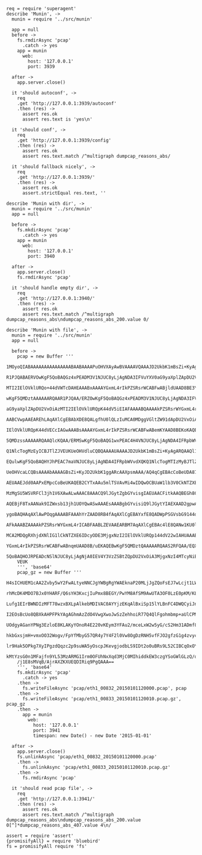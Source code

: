     req = require 'superagent'
    describe 'Munin', ->
      munin = require '../src/munin'

      app = null
      before ->
        fs.rmdirAsync 'pcap'
          .catch -> yes
        app = munin
          web:
            host: '127.0.0.1'
            port: 3939

      after ->
        app.server.close()

      it 'should autoconf', ->
        req
        .get 'http://127.0.0.1:3939/autoconf'
        .then (res) ->
          assert res.ok
          assert res.text is 'yes\n'

      it 'should conf', ->
        req
        .get 'http://127.0.0.1:3939/config'
        .then (res) ->
          assert res.ok
          assert res.text.match /^multigraph dumpcap_reasons_abs/

      it 'should fallback nicely', ->
        req
        .get 'http://127.0.0.1:3939/'
        .then (res) ->
          assert res.ok
          assert.strictEqual res.text, ''

    describe 'Munin with dir', ->
      munin = require '../src/munin'
      app = null

      before ->
        fs.mkdirAsync 'pcap'
          .catch -> yes
        app = munin
          web:
            host: '127.0.0.1'
            port: 3940

      after ->
        app.server.close()
        fs.rmdirAsync 'pcap'

      it 'should handle empty dir', ->
        req
        .get 'http://127.0.0.1:3940/'
        .then (res) ->
          assert res.ok
          assert res.text.match /^multigraph dumpcap_reasons_abs\ndumpcap_reasons_abs_200.value 0/

    describe 'Munin with file', ->
      munin = require '../src/munin'
      app = null

      before ->
        pcap = new Buffer '''
        1MOyoQIABAAAAAAAAAAAAAAABAABAAAAPuOHVXAyAwBVAAAAVQAAAJD2UkbK1mBsZi+KyAgARQAA
        R1PJQABAERVOwKgF5QoBAQGz4xPEADM3V1NJUC8yLjAgNDA3IFVuYXV0aG9yaXplZApDU2VxOiAz
        MTI2IElOVklURQo+44dVWTcDAHEAAABxAAAAYGxmL4rIkPZSRsrWCABFwABjldUAAD8BE3YKAQEB
        wKgF5QMDztAAAAAARQAAR1PJQAA/ERZOwKgF5QoBAQGz4xPEADM3V1NJUC8yLjAgNDA3IFVuYXV0
        aG9yaXplZApDU2VxOiAzMTI2IElOVklURQpK44dV5iEIAFAAAABQAAAAkPZSRsrWYGxmL4rICABF
        AABCVwpAAEAREhLAqAXlCgEBAbXDE8QALgfhU0lQLzIuMCA0MDggVGltZW91dApDU2VxOiAzMTIg
        IElOVklURQpK44dVECcIAGwAAABsAAAAYGxmL4rIkPZSRsrWCABFwABemKYAAD8BEKoKAQEBwKgF
        5QMDzssAAAAARQAAQlcKQAA/ERMSwKgF5QoBAQG1wxPEAC4H4VNJUC8yLjAgNDA4IFRpbWVvdXQK
        Q1NlcTogMzEyICBJTlZJVEUKUeOHVdluCQBQAAAAUAAAAJD2UkbK1mBsZi+KyAgARQAAQl13QABA
        EQulwKgF5QoBAQHYJhPEAC7maVNJUC8yLjAgNDA4IFRpbWVvdXQKQ1NlcTogMTIzMyBJTlZJVEUK
        UeOHVcaLCQBsAAAAbAAAAGBsZi+KyJD2UkbK1ggARcAAXpsmAAA/AQ4qCgEBAcCoBeUDA87LAAAA
        AEUAAEJdd0AAPxEMpcCoBeUKAQEB2CYTxAAu5mlTSVAvMi4wIDQwOCBUaW1lb3V0CkNTZXE6IDEy
        MzMgSU5WSVRFCl3jh1V6XAwALwAAAC8AAACQ9lJGytZgbGYvisgIAEUAACFitkAAQBEGh8CoBeUK
        AQEBjF8TxAANak9IZWxsb13jh1UOYQwASwAAAEsAAABgbGYvisiQ9lJGytYIAEXAAD2gpwAAPwEI
        ygoBAQHAqAXlAwPOqgAAAABFAAAhYrZAAD8RB4fAqAXlCgEBAYxfE8QADWpPSGVsbG9144dVnmcI
        AFkAAABZAAAAkPZSRsrWYGxmL4rICABFAABLZEVAAEARBM7AqAXlCgEBAc4lE8QANw1KU0lQLzIu
        MCA2MDQgRXhjdXNlIG1lCkNTZXE6IDcyODE3MjgxNzI2IElOVklURQp144dV22wIAHUAAAB1AAAA
        YGxmL4rIkPZSRsrWCABFwABnqmUAAD8B/uEKAQEBwKgF5QMDztQAAAAARQAAS2RFQAA/EQXOwKgF
        5QoBAQHOJRPEADcNSlNJUC8yLjAgNjA0IEV4Y3VzZSBtZQpDU2VxOiA3MjgxNzI4MTcyNiBJTlZJ
        VEUK
        ''', 'base64'
        pcap_gz = new Buffer '''
        H4sICHUEM1cAA2Zvby5wY2FwALtyeNNCJgYWBgRgYWAEknaP20MLjJgZQoFsEJ7wLcjt1LWEnDT9
        rhMcDK4MDO7BJx0YHARF/Q6sYH3KxcjIuPmx8BEGY/PwYM8AfSM9AwUTA3OF0LzE0pKM/KLMqtQU
        Lufg1EIrBWNDIzMFT78wzxBXLpAlkebMDIVAC0AYYjzEKqAlBxiSp15lYLBnFC4DWQCyiJn53AWQ
        I2EOsBcUo8QBXkAHPFPkYAgAGhmAzZdO4VwgXwoJwSzZehhoiR77Q4QlFgohmbmp+aUlCPMVkM0X
        UOdgyAGanYPNg3EzloE8KLAKyYOnoR4E220vKEym3YFAu2/mceLxW2w5yG/cS2Hm31ADmf8sE7f5
        hkbGxsjmH+vmxOO32Wogv/FpYfMbyG57QR4y7Y4F2l0Vw8OgDzRNH5vfFJO2gfzG1g4zvyceaD5v
        lr9Hak5OPkg7XyIPgzdQqzc2p9suWA5yOscpJKevgjodbLS9IDt2o0uBRs9L52CIBCqOxOYy7xRX
        kMtYzsG0n1MFajfn9YL53MzARMG1Irm0OFUhNxXqd3MjC0MIhiddkEW3czgYSoGWlGLzQ/qqVJAf
        /j1E8sMVqB/AjrAXZKXUEQDIRiq9PgQAAA==
        ''', 'base64'
        fs.mkdirAsync 'pcap'
          .catch -> yes
        .then ->
          fs.writeFileAsync 'pcap/eth1_00832_20150101120000.pcap', pcap
        .then ->
          fs.writeFileAsync 'pcap/eth1_00833_20150101120010.pcap.gz', pcap_gz
        .then ->
          app = munin
            web:
              host: '127.0.0.1'
              port: 3941
              timespan: new Date() - new Date '2015-01-01'

      after ->
        app.server.close()
        fs.unlinkAsync 'pcap/eth1_00832_20150101120000.pcap'
        .then ->
          fs.unlinkAsync 'pcap/eth1_00833_20150101120010.pcap.gz'
        .then ->
          fs.rmdirAsync 'pcap'

      it 'should read pcap file', ->
        req
        .get 'http://127.0.0.1:3941/'
        .then (res) ->
          assert res.ok
          assert res.text.match /^multigraph dumpcap_reasons_abs\ndumpcap_reasons_abs_200.value 0[^]*dumpcap_reasons_abs_407.value 4\n/

    assert = require 'assert'
    {promisifyAll} = require 'bluebird'
    fs = promisifyAll require 'fs'
